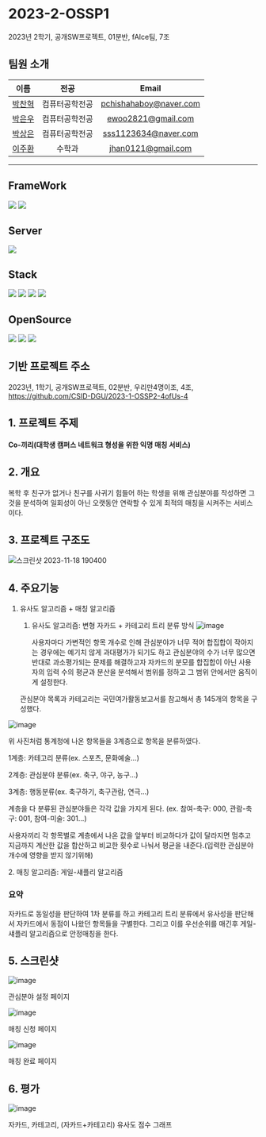 # 2023-2-OSSP1
2023년 2학기, 공개SW프로젝트, 01분반, fAIce팀, 7조

## 팀원 소개
|이름|전공|Email|
|:-:|:-:|:-:|
|[박찬혁](https://github.com/PetterChanHyuk)|컴퓨터공학전공|pchishahaboy@naver.com|
|[박은우](https://github.com/ewoo14)|컴퓨터공학전공|ewoo2821@gmail.com|
|[박상은](https://github.com/sangeun0612)|컴퓨터공학전공|sss1123634@naver.com|
|[이주환](https://github.com/jhan0121)|수학과|jhan0121@gmail.com|

- - - - - - - - - - - - - - - - - - - - - - - - - - - -
## FrameWork
<div>
    <img src="https://img.shields.io/badge/Vue.js-4FC08D?style=flat&logo=Vue.js&logoColor=white"/>
    <img src="https://img.shields.io/badge/Spring Boot-6DB33F?style=flat&logo=Spring Boot&logoColor=white" />
</div>  

## Server
<div>
    <img src="https://img.shields.io/badge/Amazon EC2-FF9900?style=flat&logo=amazonec2&logoColor=white"/>
</div>

## Stack
<div>
    <img src="https://img.shields.io/badge/CSS3-1572B6?style=flat&logo=CSS3&logoColor=white"/>
    <img src="https://img.shields.io/badge/SCSS-1867C0?style=flat&logo=CSS3&logoColor=white"/>
    <img src="https://img.shields.io/badge/JS-7DF1E?style=flat&logo=jss&logoColor=white"/>
    <img src="https://img.shields.io/badge/JPA-6DB33F?style=flat&logo=Spring Boot&logoColor=white" />
</div> 

## OpenSource
<div>
    <img src="https://img.shields.io/badge/STMP-FC7E0F?style=flat&logo=SMTP&logoColor=white"/>
    <img src="https://img.shields.io/badge/SSE-F43E37?style=flat&logo=SSE&logoColor=white"/>
    <img src="https://img.shields.io/badge/WebSocket-010101?style=flat&logo=socketdotio&logoColor=white"/>
</div>


## 기반 프로젝트 주소
2023년, 1학기, 공개SW프로젝트, 02분반, 우리만4명이조, 4조,
https://github.com/CSID-DGU/2023-1-OSSP2-4ofUs-4


## 1. 프로젝트 주제
<div>
<h4> Co-끼리(대학생 캠퍼스 네트워크 형성을 위한 익명 매칭 서비스)
</div>

## 2. 개요
<p>
        복학 후 친구가 없거나 친구를 사귀기 힘들어 하는 학생을 위해 관심분야를 작성하면 그것을 분석하여 일회성이 아닌 오랫동안 연락할 수 있게 최적의 매칭을 시켜주는 서비스이다.

</p>

## 3. 프로젝트 구조도

![스크린샷 2023-11-18 190400](https://github.com/CSID-DGU/2023-2-OSSP1-fAIce-7/assets/137492766/e6cc2f5b-356a-426f-b28a-b56581657407)

## 4. 주요기능
1) 유사도 알고리즘 + 매칭 알고리즘
   1. 유사도 알고리즘: 변형 자카드 + 카테고리 트리 분류 방식
      ![image](https://github.com/CSID-DGU/2023-2-OSSP1-fAIce-7/assets/137492766/d25cdbf6-6749-493f-ad6a-00f54b19be48)
      <P>
      사용자마다 가변적인 항목 개수로 인해 관심분야가 너무 적어 합집합이 작아지는 경우에는 예기치 않게 과대평가가 되기도 하고 관심분야의 수가 너무 많으면 반대로 과소평가되는 문제를 해결하고자 자카드의 분모를 합집합이 아닌 사용자의 입력 수의 평균과 분산을 분석해서 범위를 정하고 그 범위 안에서만 움직이게 설정한다.
          
    <p>
       관심분야 목록과 카테고리는 국민여가활동보고서를 참고해서 총 145개의 항목을 구성했다.
      </P>
![image](https://github.com/CSID-DGU/2023-2-OSSP1-fAIce-7/assets/137492766/ff3d818b-de39-4e20-a7f3-694af17213d0)
      <P>
      위 사진처럼 통계청에 나온 항목들을 3계층으로 항목을 분류하였다.
      </P>
      <p>
      1계층: 카테고리 분류(ex. 스포츠, 문화예술...)
      <p>
      2계층: 관심분야 분류(ex. 축구, 야구, 농구...)
      <p>
      3계층: 행동분류(ex. 축구하기, 축구관람, 연극...)
      </p>
      <p>
      계층을 다 분류된 관심분야들은 각각 값을 가지게 된다. (ex. 참여-축구: 000, 관람-축구: 001, 참여-미술: 301...)
      </p>
      사용자끼리 각 항목별로 계층에서 나온 값을 앞부터 비교하다가 값이 달라지면 멈추고 지금까지 계산한 값을 합산하고 비교한 횟수로 나눠서 평균을 내준다.(입력한 관심분야 개수에 영향을 받지 않기위해)
<p>      
   2. 매칭 알고리즘: 게일-섀플리 알고리즘
</p>

### 요약
   자카드로 동일성을 판단하여 1차 분류를 하고 카테고리 트리 분류에서 유사성을 판단해서 자카드에서 동점이 나왔던 항목들을 구별한다. 그리고 이를 우선순위를 매긴후 게일-섀플리 알고리즘으로 안정매칭을 한다.

## 5. 스크린샷
![image](https://github.com/CSID-DGU/2023-2-OSSP1-fAIce-7/assets/137492766/feea95e8-d0b9-41f3-8bfe-b60c50332e35)
    <P>
      관심분야 설정 페이지
      </p>
      ![image](https://github.com/CSID-DGU/2023-2-OSSP1-fAIce-7/assets/137492766/b3686f00-daa9-4432-9382-013ca3099baa)
    <P>
      매칭 신청 페이지
      </P>
      ![image](https://github.com/CSID-DGU/2023-2-OSSP1-fAIce-7/assets/137492766/0c6e4d52-4f91-40c5-84c8-aa5948cfbce1)
    <P>
      매칭 완료 페이지
      </P>
      
## 6. 평가
![image](https://github.com/CSID-DGU/2023-2-OSSP1-fAIce-7/assets/137492766/fdd26bd2-641f-4228-8945-72be5b146f0d)
    <P>
      자카드, 카테고리, (자카드+카테고리) 유사도 점수 그래프
      </P>

